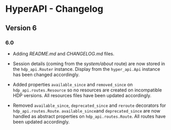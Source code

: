 # HyperAPI - Changelog

## Version 6

### 6.0

- Adding _README.md_ and _CHANGELOG.md_ files. 

- Session details (coming from the _system/about_ route) are now stored in the `hdp_api.Router` instance. Display from the `hyper_api.Api` instance has been changed accordingly. 

- Added properties `available_since` and `removed_since` on `hdp_api.routes.Resource` so no resources are created on incompatible HDP versions. 
All resources files have been updated accordingly. 

- Removed `available_since`, `deprecated_since` and `reroute` decorators for `hdp_api.routes.Route`. `available_since`and `deprecated_since` are now handled as abstract properties on `hdp_api.routes.Route`.
All routes have been updated accordingly.

